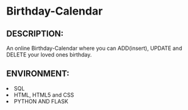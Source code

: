 # Birthday-Calendar

<h2>DESCRIPTION:</h2>
An online Birthday-Calendar where you can ADD(insert), UPDATE and DELETE your loved ones birthday.

<h2>ENVIRONMENT:</h2>
<li>SQL
 <li>HTML, HTML5 and CSS
  <li>PYTHON AND FLASK
